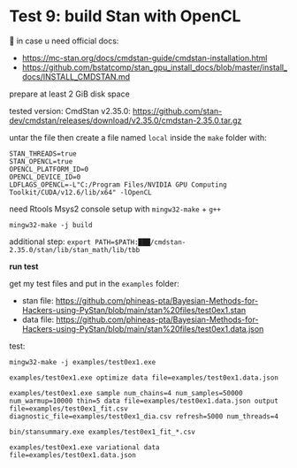 # Test 9: build Stan with OpenCL

📑 in case u need official docs:
- https://mc-stan.org/docs/cmdstan-guide/cmdstan-installation.html
- https://github.com/bstatcomp/stan_gpu_install_docs/blob/master/install_docs/INSTALL_CMDSTAN.md

prepare at least 2 GiB disk space

tested version: CmdStan v2.35.0: https://github.com/stan-dev/cmdstan/releases/download/v2.35.0/cmdstan-2.35.0.tar.gz

untar the file then create a file named `local` inside the `make` folder with:
```
STAN_THREADS=true
STAN_OPENCL=true
OPENCL_PLATFORM_ID=0
OPENCL_DEVICE_ID=0
LDFLAGS_OPENCL=-L"C:/Program Files/NVIDIA GPU Computing Toolkit/CUDA/v12.6/lib/x64" -lOpenCL
```

need Rtools Msys2 console setup with `mingw32-make` + `g++`
```
mingw32-make -j build
```

additional step: `export PATH=$PATH:███/cmdstan-2.35.0/stan/lib/stan_math/lib/tbb`

**run test**

get my test files and put in the `examples` folder:
- stan file: https://github.com/phineas-pta/Bayesian-Methods-for-Hackers-using-PyStan/blob/main/stan%20files/test0ex1.stan
- data file: https://github.com/phineas-pta/Bayesian-Methods-for-Hackers-using-PyStan/blob/main/stan%20files/test0ex1.data.json

test:
```
mingw32-make -j examples/test0ex1.exe

examples/test0ex1.exe optimize data file=examples/test0ex1.data.json

examples/test0ex1.exe sample num_chains=4 num_samples=50000 num_warmup=10000 thin=5 data file=examples/test0ex1.data.json output file=examples/test0ex1_fit.csv diagnostic_file=examples/test0ex1_dia.csv refresh=5000 num_threads=4

bin/stansummary.exe examples/test0ex1_fit_*.csv

examples/test0ex1.exe variational data file=examples/test0ex1.data.json
```

